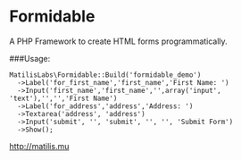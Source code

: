 Formidable
==========

A PHP Framework to create HTML forms programmatically.

###Usage:

```
MatilisLabs\Formidable::Build('formidable_demo')
  ->Label('for_first_name','first_name','First Name: ')
  ->Input('first_name','first_name','',array('input', 'text'),'','','First Name')
  ->Label('for_address','address','Address: ')
  ->Textarea('address', 'address')
  ->Input('submit', '', 'submit', '', '', 'Submit Form')
  ->Show();
```

http://matilis.mu
